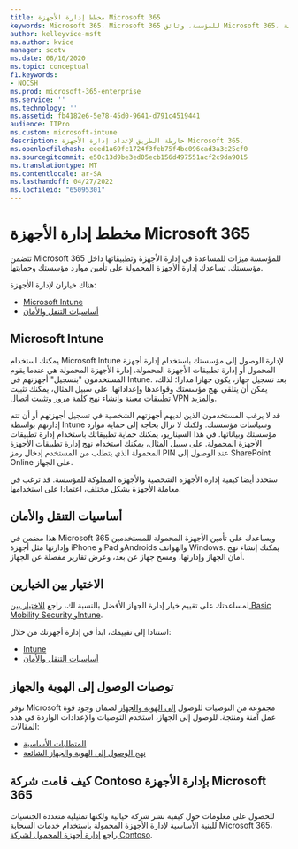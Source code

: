 ```yaml
---
title: مخطط إدارة الأجهزة Microsoft 365
keywords: Microsoft 365، Microsoft 365 للمؤسسة، وثائق Microsoft 365، إدارة الأجهزة المحمولة، Intune
author: kelleyvice-msft
ms.author: kvice
manager: scotv
ms.date: 08/10/2020
ms.topic: conceptual
f1.keywords:
- NOCSH
ms.prod: microsoft-365-enterprise
ms.service: ''
ms.technology: ''
ms.assetid: fb4182e6-5e78-45d0-9641-d791c4519441
audience: ITPro
ms.custom: microsoft-intune
description: خارطة الطريق لإعداد إدارة الأجهزة Microsoft 365.
ms.openlocfilehash: eeed1a69fc1724f3feb75f4bc096cad3a3c25cf0
ms.sourcegitcommit: e50c13d9be3ed05ecb156d497551acf2c9da9015
ms.translationtype: MT
ms.contentlocale: ar-SA
ms.lasthandoff: 04/27/2022
ms.locfileid: "65095301"
---
```

# <a name="device-management-roadmap-for-microsoft-365"></a>مخطط إدارة الأجهزة Microsoft 365

تتضمن Microsoft 365 للمؤسسة ميزات للمساعدة في إدارة الأجهزة وتطبيقاتها داخل مؤسستك. تساعدك إدارة الأجهزة المحمولة على تأمين موارد مؤسستك وحمايتها.

هناك خياران لإدارة الأجهزة:

- [Microsoft Intune](#microsoft-intune)
- [أساسيات التنقل والأمان](#basic-mobility-and-security)

## <a name="microsoft-intune"></a>Microsoft Intune

يمكنك استخدام Microsoft Intune لإدارة الوصول إلى مؤسستك باستخدام إدارة أجهزة المحمول أو إدارة تطبيقات الأجهزة المحمولة. إدارة الأجهزة المحمولة هي عندما يقوم المستخدمون "بتسجيل" أجهزتهم في Intune. بعد تسجيل جهاز، يكون جهازا مدارا؛ لذلك، يمكن أن يتلقى نهج مؤسستك وقواعدها وإعداداتها. على سبيل المثال، يمكنك تثبيت تطبيقات معينة وإنشاء نهج كلمة مرور وتثبيت اتصال VPN والمزيد.

قد لا يرغب المستخدمون الذين لديهم أجهزتهم الشخصية في تسجيل أجهزتهم أو أن تتم إدارتهم بواسطة Intune وسياسات مؤسستك. ولكنك لا تزال بحاجة إلى حماية موارد مؤسستك وبياناتها. في هذا السيناريو، يمكنك حماية تطبيقاتك باستخدام إدارة تطبيقات الأجهزة المحمولة. على سبيل المثال، يمكنك استخدام نهج إدارة تطبيقات الأجهزة المحمولة الذي يتطلب من المستخدم إدخال رمز PIN عند الوصول إلى SharePoint Online على الجهاز.

ستحدد أيضا كيفية إدارة الأجهزة الشخصية والأجهزة المملوكة للمؤسسة. قد ترغب في معاملة الأجهزة بشكل مختلف، اعتمادا على استخدامها.

## <a name="basic-mobility-and-security"></a>أساسيات التنقل والأمان

هذا مضمن في Microsoft 365 ويساعدك على تأمين الأجهزة المحمولة للمستخدمين وإدارتها مثل أجهزة iPhone وiPad وAndroids والهواتف Windows. يمكنك إنشاء نهج أمان الجهاز وإدارتها، ومسح جهاز عن بعد، وعرض تقارير مفصلة عن الجهاز.

## <a name="choose-between-the-two-options"></a>الاختيار بين الخيارين

لمساعدتك على تقييم خيار إدارة الجهاز الأفضل بالنسبة لك، راجع [الاختيار بين Basic Mobility Security وIntune](/office365/securitycompliance/choose-between-mdm-and-intune).

استنادا إلى تقييمك، ابدأ في إدارة أجهزتك من خلال:

- [Intune](/microsoft-365/solutions/manage-devices-with-intune-overview)
- [أساسيات التنقل والأمان](https://support.microsoft.com/office/set-up-basic-mobility-and-security-dd892318-bc44-4eb1-af00-9db5430be3cd)
 
## <a name="identity-and-device-access-recommendations"></a>توصيات الوصول إلى الهوية والجهاز

توفر Microsoft مجموعة من التوصيات للوصول [إلى الهوية والجهاز](../security/office-365-security/microsoft-365-policies-configurations.md) لضمان وجود قوة عمل آمنة ومنتجة. للوصول إلى الجهاز، استخدم التوصيات والإعدادات الواردة في هذه المقالات:

- [المتطلبات الأساسية](../security/office-365-security/identity-access-prerequisites.md)
- [نهج الوصول إلى الهوية والجهاز الشائعة](../security/office-365-security/identity-access-policies.md)

## <a name="how-contoso-did-device-management-for-microsoft-365"></a>كيف قامت شركة Contoso بإدارة الأجهزة Microsoft 365

للحصول على معلومات حول كيفية نشر شركة خيالية ولكنها تمثيلية متعددة الجنسيات للبنية الأساسية لإدارة الأجهزة المحمولة باستخدام خدمات السحابة Microsoft 365، راجع [إدارة أجهزة المحمول لشركة Contoso](contoso-mdm.md).